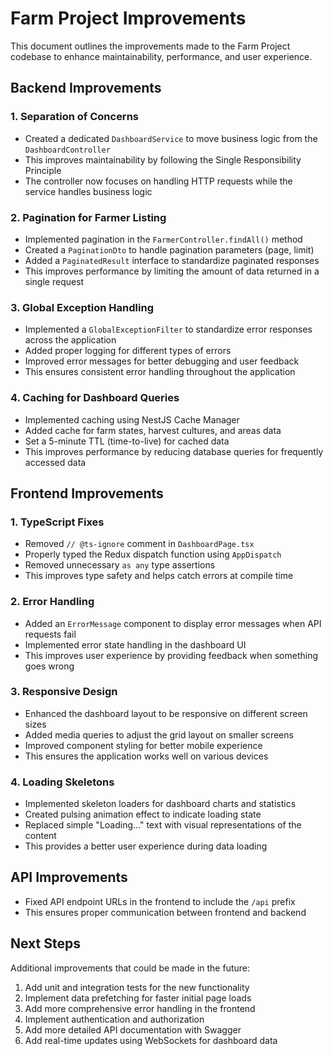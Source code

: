 # Farm Project Improvements

This document outlines the improvements made to the Farm Project codebase to enhance maintainability, performance, and user experience.

## Backend Improvements

### 1. Separation of Concerns
- Created a dedicated `DashboardService` to move business logic from the `DashboardController`
- This improves maintainability by following the Single Responsibility Principle
- The controller now focuses on handling HTTP requests while the service handles business logic

### 2. Pagination for Farmer Listing
- Implemented pagination in the `FarmerController.findAll()` method
- Created a `PaginationDto` to handle pagination parameters (page, limit)
- Added a `PaginatedResult` interface to standardize paginated responses
- This improves performance by limiting the amount of data returned in a single request

### 3. Global Exception Handling
- Implemented a `GlobalExceptionFilter` to standardize error responses across the application
- Added proper logging for different types of errors
- Improved error messages for better debugging and user feedback
- This ensures consistent error handling throughout the application

### 4. Caching for Dashboard Queries
- Implemented caching using NestJS Cache Manager
- Added cache for farm states, harvest cultures, and areas data
- Set a 5-minute TTL (time-to-live) for cached data
- This improves performance by reducing database queries for frequently accessed data

## Frontend Improvements

### 1. TypeScript Fixes
- Removed `// @ts-ignore` comment in `DashboardPage.tsx`
- Properly typed the Redux dispatch function using `AppDispatch`
- Removed unnecessary `as any` type assertions
- This improves type safety and helps catch errors at compile time

### 2. Error Handling
- Added an `ErrorMessage` component to display error messages when API requests fail
- Implemented error state handling in the dashboard UI
- This improves user experience by providing feedback when something goes wrong

### 3. Responsive Design
- Enhanced the dashboard layout to be responsive on different screen sizes
- Added media queries to adjust the grid layout on smaller screens
- Improved component styling for better mobile experience
- This ensures the application works well on various devices

### 4. Loading Skeletons
- Implemented skeleton loaders for dashboard charts and statistics
- Created pulsing animation effect to indicate loading state
- Replaced simple "Loading..." text with visual representations of the content
- This provides a better user experience during data loading

## API Improvements

- Fixed API endpoint URLs in the frontend to include the `/api` prefix
- This ensures proper communication between frontend and backend

## Next Steps

Additional improvements that could be made in the future:

1. Add unit and integration tests for the new functionality
2. Implement data prefetching for faster initial page loads
3. Add more comprehensive error handling in the frontend
4. Implement authentication and authorization
5. Add more detailed API documentation with Swagger
6. Add real-time updates using WebSockets for dashboard data
